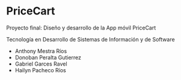 # PriceCart

Proyecto final: Diseño y desarrollo de la App móvil PriceCart

Tecnología en Desarrollo de Sistemas de Información y de Software 

- Anthony Mestra Ríos
- Donoban Peralta Gutierrez
- Gabriel Garces Ravel 
- Hailyn Pacheco Ríos
  
  
